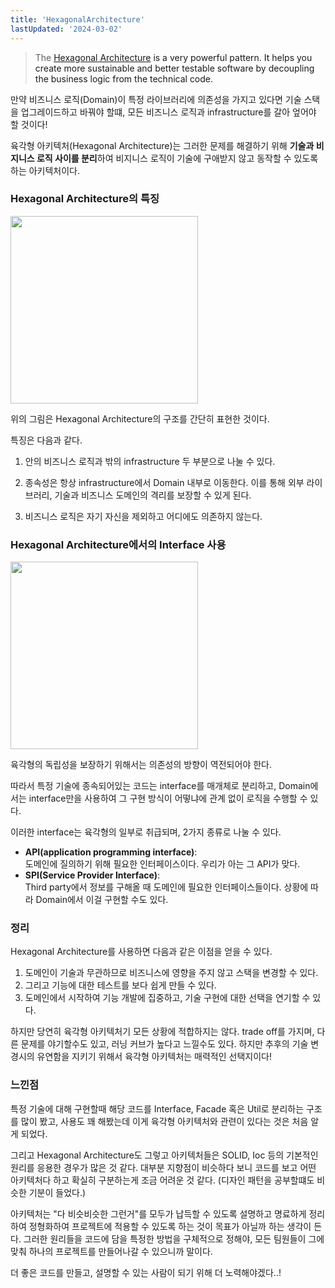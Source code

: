 ```yaml
---
title: 'HexagonalArchitecture'
lastUpdated: '2024-03-02'
---
```


> The  <a href="https://beyondxscratch.com/2017/08/19/hexagonal-architecture-the-practical-guide-for-a-clean-architecture">Hexagonal Architecture<a/> is a very powerful pattern. It helps you create more sustainable and better testable software by decoupling the business logic from the technical code.

만약 비즈니스 로직(Domain)이 특정 라이브러리에 의존성을 가지고 있다면 기술 스택을 업그레이드하고 바꿔야 할떄, 모든 비즈니스 로직과 infrastructure를 갈아 엎어야 할 것이다!

육각형 아키텍처(Hexagonal Architecture)는 그러한 문제를 해결하기 위해 **기술과 비지니스 로직 사이를 분리**하여 비지니스 로직이 기술에 구애받지 않고 동작할 수 있도록 하는 아키텍처이다.

### Hexagonal Architecture의 특징

<img height=300px src="https://beyondxscratch.com/wp-content/uploads/2020/08/overview-of-a-hexagonal-architecture.png">

위의 그림은 Hexagonal Architecture의 구조를 간단히 표현한 것이다.

특징은 다음과 같다.

1. 안의 비즈니스 로직과 밖의 infrastructure 두 부분으로 나눌 수 있다.

2. 종속성은 항상 infrastructure에서 Domain 내부로 이동한다. 이를 통해 외부 라이브러리, 기술과 비즈니스 도메인의 격리를 보장할 수 있게 된다.

3. 비즈니스 로직은 자기 자신을 제외하고 어디에도 의존하지 않는다.

### Hexagonal Architecture에서의 Interface 사용

<img height=300px src="https://beyondxscratch.com/wp-content/uploads/2020/08/implementation-of-the-hexagonal-architecture-1024x554.png">

육각형의 독립성을 보장하기 위해서는 의존성의 방향이 역전되어야 한다.

따라서 특정 기술에 종속되어있는 코드는 interface를 매개체로 분리하고, Domain에서는 interface만을 사용하여 그 구현 방식이 어떻냐에 관계 없이 로직을 수행할 수 있다.

이러한 interface는 육각형의 일부로 취급되며, 2가지 종류로 나눌 수 있다.

- **API(application programming interface)**:<br>도메인에 질의하기 위해 필요한 인터페이스이다. 우리가 아는 그 API가 맞다.
- **SPI(Service Provider Interface)**:<br>Third party에서 정보를 구해올 때 도메인에 필요한 인터페이스들이다. 상황에 따라 Domain에서 이걸 구현할 수도 있다.

### 정리

Hexagonal Architecture를 사용하면 다음과 같은 이점을 얻을 수 있다.

1. 도메인이 기술과 무관하므로 비즈니스에 영향을 주지 않고 스택을 변경할 수 있다.
2. 그리고 기능에 대한 테스트를 보다 쉽게 만들 수 있다.
3. 도메인에서 시작하여 기능 개발에 집중하고, 기술 구현에 대한 선택을 연기할 수 있다.

하지만 당연히 육각형 아키텍처기 모든 상황에 적합하지는 않다. trade off를 가지며, 다른 문제를 야기할수도 있고, 러닝 커브가 높다고 느낄수도 있다. 하지만 추후의 기술 변경시의 유연함을 지키기 위해서 육각형 아키텍처는 매력적인 선택지이다!

### 느낀점

특정 기술에 대해 구현할때 해당 코드를 Interface, Facade 혹은 Util로 분리하는 구조를 많이 봤고, 사용도 꽤 해봤는데 이게 육각형 아키텍처와 관련이 있다는 것은 처음 알게 되었다.

그리고 Hexagonal Architecture도 그렇고 아키텍처들은 SOLID, Ioc 등의 기본적인 원리를 응용한 경우가 많은 것 같다. 대부분 지향점이 비슷하다 보니 코드를 보고 어떤 아키텍처다 하고 확실히 구분하는게 조금 어려운 것 같다. (디자인 패턴을 공부할떄도 비슷한 기분이 들었다.)

아키텍처는 "다 비슷비슷한 그런거"를 모두가 납득할 수 있도록 설명하고 명료하게 정리하여 정형화하여 프로젝트에 적용할 수 있도록 하는 것이 목표가 아닐까 하는 생각이 든다. 그러한 원리들을 코드에 담을 특정한 방법을 구체적으로 정해야, 모든 팀원들이 그에 맞춰 하나의 프로젝트를 만들어나갈 수 있으니까 말이다.

더 좋은 코드를 만들고, 설명할 수 있는 사람이 되기 위해 더 노력해야겠다..!
